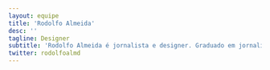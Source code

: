 ```yaml
---
layout: equipe
title: 'Rodolfo Almeida'
desc: ''
tagline: Designer
subtitle: 'Rodolfo Almeida é jornalista e designer. Graduado em jornalismo pela PUC-SP, foi responsável por infográficos e visualizações de dados no Nexo Jornal e trabalhou com produção de vídeo no jornal Estado de S. Paulo. Já teve seu trabalho publicado no The Intercept Brasil, Revista Piauí, Greenpeace, WWF, The Brazilian Report, entre outros. Atualmente é mestrando em design na Universidade Federal do Rio de Janeiro, membro do LabVis (Laboratório da Visualidade e Visualização) e designer na Kunumi. No Núcleo, é responsável por materiais visuais.'
twitter: rodolfoalmd
---
```

